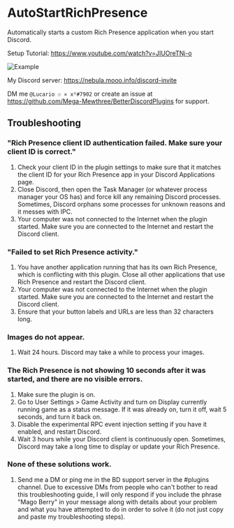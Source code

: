 # AutoStartRichPresence

Automatically starts a custom Rich Presence application when you start Discord.

Setup Tutorial: https://www.youtube.com/watch?v=JIUOreTNj-o

![Example](https://cdn.discordapp.com/attachments/444699521398865943/459432393598566420/unknown.png)

My Discord server: https://nebula.mooo.info/discord-invite

DM me `@Lucario ☉ ∝ x²#7902` or create an issue at https://github.com/Mega-Mewthree/BetterDiscordPlugins for support.

## Troubleshooting

### "Rich Presence client ID authentication failed. Make sure your client ID is correct."

1. Check your client ID in the plugin settings to make sure that it matches the client ID for your Rich Presence app in your Discord Applications page.
2. Close Discord, then open the Task Manager (or whatever process manager your OS has) and force kill any remaining Discord processes. Sometimes, Discord orphans some processes for unknown reasons and it messes with IPC.
3. Your computer was not connected to the Internet when the plugin started. Make sure you are connected to the Internet and restart the Discord client.

### "Failed to set Rich Presence activity."

1. You have another application running that has its own Rich Presence, which is conflicting with this plugin. Close all other applications that use Rich Presence and restart the Discord client.
2. Your computer was not connected to the Internet when the plugin started. Make sure you are connected to the Internet and restart the Discord client.
3. Ensure that your button labels and URLs are less than 32 characters long.

### Images do not appear.

1. Wait 24 hours. Discord may take a while to process your images.

### The Rich Presence is not showing 10 seconds after it was started, and there are no visible errors.

1. Make sure the plugin is on.
2. Go to User Settings > Game Activity and turn on Display currently running game as a status message. If it was already on, turn it off, wait 5 seconds, and turn it back on.
3. Disable the experimental RPC event injection setting if you have it enabled, and restart Discord.
4. Wait 3 hours while your Discord client is continuously open. Sometimes, Discord may take a long time to display or update your Rich Presence.

### None of these solutions work.

1. Send me a DM or ping me in the BD support server in the #plugins channel. Due to excessive DMs from people who can't bother to read this troubleshooting guide, I will only respond if you include the phrase "Mago Berry" in your message along with details about your problem and what you have attempted to do in order to solve it (do not just copy and paste my troubleshooting steps).
